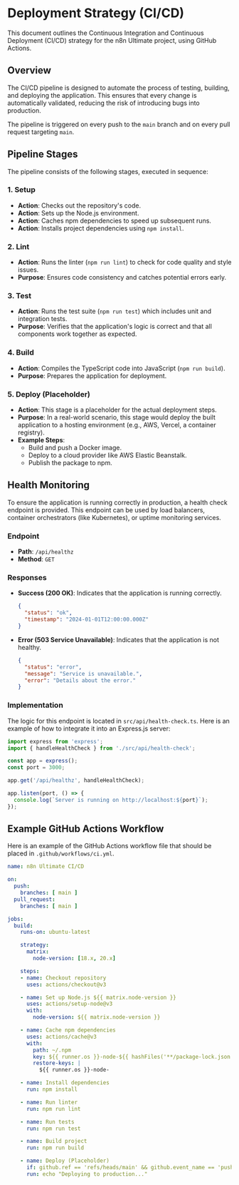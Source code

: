 # Deployment Strategy (CI/CD)

This document outlines the Continuous Integration and Continuous Deployment (CI/CD) strategy for the n8n Ultimate project, using GitHub Actions.

## Overview

The CI/CD pipeline is designed to automate the process of testing, building, and deploying the application. This ensures that every change is automatically validated, reducing the risk of introducing bugs into production.

The pipeline is triggered on every push to the `main` branch and on every pull request targeting `main`.

## Pipeline Stages

The pipeline consists of the following stages, executed in sequence:

### 1. Setup

- **Action**: Checks out the repository's code.
- **Action**: Sets up the Node.js environment.
- **Action**: Caches npm dependencies to speed up subsequent runs.
- **Action**: Installs project dependencies using `npm install`.

### 2. Lint

- **Action**: Runs the linter (`npm run lint`) to check for code quality and style issues.
- **Purpose**: Ensures code consistency and catches potential errors early.

### 3. Test

- **Action**: Runs the test suite (`npm run test`) which includes unit and integration tests.
- **Purpose**: Verifies that the application's logic is correct and that all components work together as expected.

### 4. Build

- **Action**: Compiles the TypeScript code into JavaScript (`npm run build`).
- **Purpose**: Prepares the application for deployment.

### 5. Deploy (Placeholder)

- **Action**: This stage is a placeholder for the actual deployment steps.
- **Purpose**: In a real-world scenario, this stage would deploy the built application to a hosting environment (e.g., AWS, Vercel, a container registry).
- **Example Steps**:
    - Build and push a Docker image.
    - Deploy to a cloud provider like AWS Elastic Beanstalk.
    - Publish the package to npm.

## Health Monitoring

To ensure the application is running correctly in production, a health check endpoint is provided. This endpoint can be used by load balancers, container orchestrators (like Kubernetes), or uptime monitoring services.

### Endpoint

- **Path**: `/api/healthz`
- **Method**: `GET`

### Responses

- **Success (200 OK)**: Indicates that the application is running correctly.
  ```json
  {
    "status": "ok",
    "timestamp": "2024-01-01T12:00:00.000Z"
  }
  ```

- **Error (503 Service Unavailable)**: Indicates that the application is not healthy.
  ```json
  {
    "status": "error",
    "message": "Service is unavailable.",
    "error": "Details about the error."
  }
  ```

### Implementation

The logic for this endpoint is located in `src/api/health-check.ts`. Here is an example of how to integrate it into an Express.js server:

```typescript
import express from 'express';
import { handleHealthCheck } from './src/api/health-check';

const app = express();
const port = 3000;

app.get('/api/healthz', handleHealthCheck);

app.listen(port, () => {
  console.log(`Server is running on http://localhost:${port}`);
});
```

## Example GitHub Actions Workflow

Here is an example of the GitHub Actions workflow file that should be placed in `.github/workflows/ci.yml`.

```yaml
name: n8n Ultimate CI/CD

on:
  push:
    branches: [ main ]
  pull_request:
    branches: [ main ]

jobs:
  build:
    runs-on: ubuntu-latest

    strategy:
      matrix:
        node-version: [18.x, 20.x]

    steps:
    - name: Checkout repository
      uses: actions/checkout@v3

    - name: Set up Node.js ${{ matrix.node-version }}
      uses: actions/setup-node@v3
      with:
        node-version: ${{ matrix.node-version }}

    - name: Cache npm dependencies
      uses: actions/cache@v3
      with:
        path: ~/.npm
        key: ${{ runner.os }}-node-${{ hashFiles('**/package-lock.json') }}
        restore-keys: |
          ${{ runner.os }}-node-

    - name: Install dependencies
      run: npm install

    - name: Run linter
      run: npm run lint

    - name: Run tests
      run: npm run test

    - name: Build project
      run: npm run build

    - name: Deploy (Placeholder)
      if: github.ref == 'refs/heads/main' && github.event_name == 'push'
      run: echo "Deploying to production..."
``` 